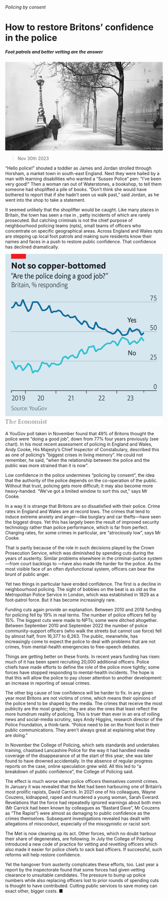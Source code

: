###### Policing by consent

# How to restore Britons’ confidence in the police 

##### Foot patrols and better vetting are the answer 

![image](images/20231202_BRP003.jpg) 

> Nov 30th 2023 

“Hello police!” shouted a toddler as James and Jordan strolled through Horsham, a market town in south-east England. Next they were hailed by a man with learning disabilities who wanted a “Sussex Police” pen: “I’ve been very good!” Then a woman ran out of Waterstones, a bookshop, to tell them someone had shoplifted a pile of books. “Don’t think she would have bothered to report that if she hadn’t seen us walk past,” said Jordan, as he went into the shop to take a statement.

It seemed unlikely that the shoplifter would be caught. Like many places in Britain, the town has seen a rise in , petty incidents of which are rarely prosecuted. But catching criminals is not the chief purpose of neighbourhood policing teams (npts), small teams of officers who concentrate on specific geographical areas. Across England and Wales npts are stepping up local foot patrols and making sure residents know their names and faces in a push to restore public confidence. That confidence has declined dramatically. 

![image](images/20231202_BRC536.png) 


A YouGov poll taken in November found that 49% of Britons thought the police were “doing a good job”, down from 77% four years previously (see chart). In his most recent assessment of policing in England and Wales, Andy Cooke, His Majesty’s Chief Inspector of Constabulary, described this as one of policing’s “biggest crises in living memory”. He could not remember, he said, “when the relationship between the police and the public was more strained than it is now”. 

Low confidence in the police undermines “policing by consent”, the idea that the authority of the police depends on the co-operation of the public. Without that trust, policing gets more difficult; it may also become more heavy-handed. “We’ve got a limited window to sort this out,” says Mr Cooke. 

In a way it is strange that Britons are so dissatisfied with their police. Crime rates in England and Wales are at record lows. The crimes that tend to induce extreme anxiety and anger—like burglary and car thefts—have seen the biggest drops. Yet this has largely been the result of improved security technology rather than police performance, which is far from perfect. Charging rates, for some crimes in particular, are “atrociously low”, says Mr Cooke. 

That is partly because of the role in such decisions played by the Crown Prosecution Service, which was diminished by spending cuts during the years of austerity. Similar problems elsewhere in the criminal-justice system—from court backlogs to —have also made life harder for the police. As the most visible face of an often dysfunctional system, officers can bear the brunt of public anger.

Yet two things in particular have eroded confidence. The first is a decline in neighbourhood policing. The sight of bobbies on the beat is as old as the Metropolitan Police Service in London, which was established in 1829 as a foot-patrol force. But it has become increasingly rare. 

Funding cuts again provide an explanation. Between 2010 and 2018 funding for policing fell by 19% in real terms. The number of police officers fell by 15%. The biggest cuts were made to NPTs; some were ditched altogether. Between September 2010 and September 2022 the number of police community-support officers (who walk the streets but cannot use force) fell by almost half, from 16,377 to 8,263. The public, meanwhile, has increasingly come to expect the police to deal with problems that are not crimes, from mental-health emergencies to free-speech debates. 

Things are getting better on these fronts. In recent years funding has risen: much of it has been spent recruiting 20,000 additional officers. Police chiefs have made efforts to define the role of the police more tightly; some forces have stopped responding to mental-health incidents. The hope is that this will allow the police to pay closer attention to another development: an increase in reporting of sexual crimes. 

The other big cause of low confidence will be harder to fix. In any given year most Britons are not victims of crime, which means their opinions of the police tend to be shaped by the media. The crimes that receive the most publicity are the most graphic; they are also the ones that least reflect the more humdrum reality of policing. This is truer than ever in an era of rolling news and social-media scrutiny, says Andy Higgins, research director of the Police Foundation, a think-tank. “Police need to be on the front foot in their public communications. They aren’t always great at explaining what they are doing.”

In November the College of Policing, which sets standards and undertakes training, chastised Lancashire Police for the way it had handled media coverage of the disappearance of  at the start of this year; she was later found to have drowned accidentally. In the absence of regular progress reports on the case, online speculation grew wild. All this led to “a breakdown of public confidence”, the College of Policing said.

The effect is much worse when police officers themselves commit crimes. In January it was revealed that the Met had been harbouring one of Britain’s most prolific rapists, David Carrick. In 2021 one of his colleagues, Wayne Couzens, kidnapped, raped and murdered a young woman, Sarah Everard. Revelations that the force had repeatedly ignored warnings about both men (Mr Carrick had been known by colleagues as “Bastard Dave”, Mr Couzens as “The Rapist”) were almost as damaging to public confidence as the crimes themselves. Subsequent investigations revealed  has dealt with allegations of misconduct, especially of the misogynistic or racist sort.

The Met is now cleaning up its act. Other forces, which no doubt harbour their share of degenerates, are following. In July the College of Policing introduced a new code of practice for vetting and revetting officers which also made it easier for police chiefs to sack bad officers. If successful, such reforms will help restore confidence.

Yet the hangover from austerity complicates these efforts, too. Last year a report by the inspectorate found that some forces had given vetting clearance to unsuitable candidates. The pressure to bump up police numbers while also replacing officers lost to prior rounds of spending cuts is thought to have contributed. Cutting public services to save money can exact other, bigger costs. ■


